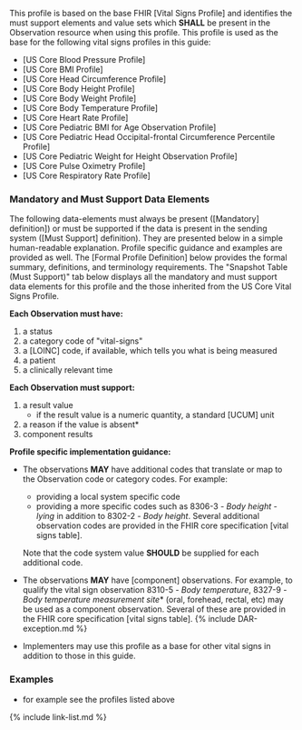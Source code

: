 
This profile is based on the base FHIR [Vital Signs Profile] and identifies the must support elements and value sets which **SHALL** be present in the Observation resource when using this profile.  This profile is used as the base for the following vital signs profiles in this guide:

- [US Core Blood Pressure Profile]
- [US Core BMI Profile]
- [US Core Head Circumference Profile]
- [US Core Body Height Profile]
- [US Core Body Weight Profile]
- [US Core Body Temperature Profile]
- [US Core Heart Rate Profile]
- [US Core Pediatric BMI for Age Observation Profile]
- [US Core Pediatric Head Occipital-frontal Circumference Percentile
Profile]
- [US Core Pediatric Weight for Height Observation Profile]
- [US Core Pulse Oximetry Profile]
- [US Core Respiratory Rate Profile]

### Mandatory and Must Support Data Elements

The following data-elements must always be present ([Mandatory] definition]) or must be supported if the data is present in the sending system ([Must Support] definition). They are presented below in a simple human-readable explanation. Profile specific guidance and examples are provided as well.  The [Formal Profile Definition] below provides the  formal summary, definitions, and terminology requirements.  The "Snapshot Table (Must Support)" tab below displays all the mandatory and must support data elements for this profile and the those inherited from the US Core Vital Signs Profile.

**Each Observation must have:**

1. a status
1. a category code of "vital-signs"
1. a [LOINC] code, if available, which tells you what is being measured
1.  a patient
1. a clinically relevant time

**Each Observation must support:**

1.  a result value
    - if the result value is a numeric quantity, a standard [UCUM] unit
1.  a reason if the value is absent*
1.  component results

**Profile specific implementation guidance:**

- The observations **MAY** have additional codes that translate or map to the Observation code or category codes. For example:
   -  providing a local system specific code
   -  providing a more specific codes such as 8306-3 - *Body height - lying* in addition to 8302-2 - *Body height*.  Several additional observation codes are provided in the FHIR core specification [vital signs table].

  Note that the code system value **SHOULD** be supplied for each additional code.
- The observations **MAY** have [component] observations. For example, to qualify the vital sign observation 8310-5 - *Body temperature*, 8327-9 - *Body temperature measurement site** (oral, forehead, rectal, etc) may be used as a component observation. Several of these are provided in the FHIR core specification [vital signs table].
{% include DAR-exception.md %}
- Implementers may use this profile as a base for other vital signs in addition to those in this guide.

### Examples

- for example see the profiles listed above

{% include link-list.md %}
